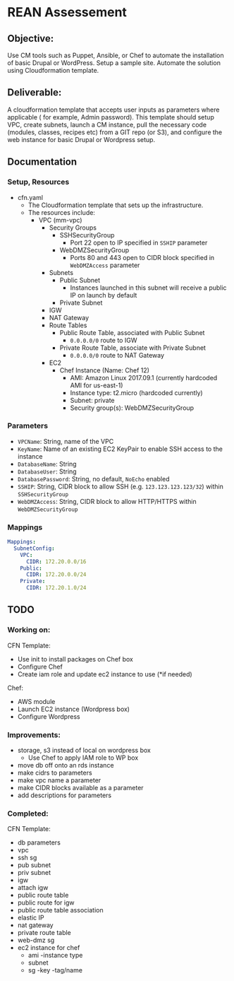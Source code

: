 # REAN Assessement

## Objective:

Use CM tools such as Puppet, Ansible, or Chef to automate the installation of basic Drupal or WordPress. Setup a sample site. Automate the solution using Cloudformation template. 

## Deliverable:

A cloudformation template that accepts user inputs as parameters where applicable ( for example, Admin password). This template should setup VPC, create subnets, launch a CM instance, pull the necessary code (modules, classes, recipes etc) from a GIT repo (or S3), and configure the web instance for basic Drupal or Wordpress setup.

## Documentation

### Setup, Resources

* cfn.yaml
    * The Cloudformation template that sets up the infrastructure.
    * The resources include:
        * VPC (mm-vpc)
            * Security Groups
                * SSHSecurityGroup
                    * Port 22 open to IP specified in `SSHIP` parameter
                * WebDMZSecurityGroup
                    * Ports 80 and 443 open to CIDR block specified in `WebDMZAccess` parameter
            * Subnets
                * Public Subnet
                    * Instances launched in this subnet will receive a public IP on launch by default
                * Private Subnet
            * IGW
            * NAT Gateway
            * Route Tables
                * Public Route Table, associated with Public Subnet
                    * `0.0.0.0/0` route to IGW
                * Private Route Table, associate with Private Subnet
                    * `0.0.0.0/0` route to NAT Gateway
            * EC2
                * Chef Instance (Name: Chef 12)
                    * AMI: Amazon Linux 2017.09.1 (currently hardcoded AMI for us-east-1)
                    * Instance type: t2.micro (hardcoded currently)
                    * Subnet: private
                    * Security group(s): WebDMZSecurityGroup

### Parameters

* `VPCName`: String, name of the VPC
* `KeyName`: Name of an existing EC2 KeyPair to enable SSH access to the instance
* `DatabaseName`: String
* `DatabaseUser`: String
* `DatabasePassword`: String, no default, `NoEcho` enabled
* `SSHIP`: String, CIDR block to allow SSH (e.g. `123.123.123.123/32`) within `SSHSecurityGroup`
* `WebDMZAccess`: String, CIDR block to allow HTTP/HTTPS within `WebDMZSecurityGroup`

### Mappings
```yaml
Mappings:
  SubnetConfig:
    VPC:
      CIDR: 172.20.0.0/16
    Public:
      CIDR: 172.20.0.0/24
    Private:
      CIDR: 172.20.1.0/24
```

## TODO

### Working on:

CFN Template:
- Use init to install packages on Chef box
- Configure Chef
- Create iam role and update ec2 instance to use (*if needed)

Chef:
- AWS module
- Launch EC2 instance (Wordpress box)
- Configure Wordpress

### Improvements:
- storage, s3 instead of local on wordpress box
    - Use Chef to apply IAM role to WP box
- move db off onto an rds instance
- make cidrs to parameters
- make vpc name a parameter
- make CIDR blocks available as a parameter
- add descriptions for parameters

### Completed:

CFN Template:
- db parameters
- vpc
- ssh sg
- pub subnet
- priv subnet
- igw
- attach igw
- public route table
- public route for igw
- public route table association
- elastic IP
- nat gateway
- private route table
- web-dmz sg
- ec2 instance for chef
    - ami
    -instance type
    - subnet
    - sg
    -key
    -tag/name
